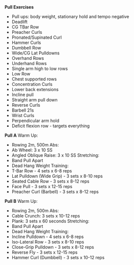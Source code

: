 **Pull Exercises**
- Pull ups: body weight, stationary hold and tempo negative
- Deadlift
- CG TBar Row
- Preacher Curls
- Pronated/Supinated Curl
- Hammer Curls
- Dumbbell Row
- Wide/CG Lat Pulldowns
- Overhand Rows
- Underhand Rows
- Single arm high to low rows
- Low Row
- Chest supported rows
- Concentration Curls
- Lower back extensions
- Incline pull
- Straight arm pull down
- Reverse Curls
- Barbell 21s
- Wrist Curls
- Perpendicular arm hold
- Deficit flexion row - targets everything

**Pull A**
Warm Up:
- Rowing 2m, 500m
Abs:
- Ab Wheel: 3 x 10 SS
- Angled Oblique Raise: 3 x 10 SS
Stretching:
- Band Pull Apart
- Dead Hang
Weight Training:
- T-Bar Row - 4 sets x 6-8 reps
- Lat Pulldown (Wide Grip) - 3 sets x 8-10 reps
- Seated Cable Row - 3 sets x 8-12 reps
- Face Pull - 3 sets x 12-15 reps
- Preacher Curl (Barbell) - 3 sets x 8-12 reps

**Pull B**
Warm Up:
- Rowing 2m, 500m
Abs:
- Cable Crunch: 3 sets x 10-12 reps
- Plank: 3 sets x 60 seconds
Stretching:
- Band Pull Apart
- Dead Hang
Weight Training:
- Incline Pulldown - 4 sets x 6-8 reps
- Iso-Lateral Row - 3 sets x 8-10 reps
- Close-Grip Pulldown - 3 sets x 8-12 reps
- Reverse Fly - 3 sets x 12-15 reps
- Hammer Curl (Dumbbell) - 3 sets x 10-12 reps